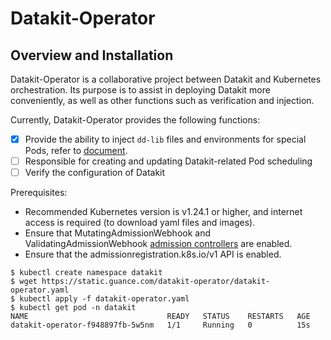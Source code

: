 # Datakit-Operator

## Overview and Installation

Datakit-Operator is a collaborative project between Datakit and Kubernetes orchestration. Its purpose is to assist in deploying Datakit more conveniently, as well as other functions such as verification and injection.

Currently, Datakit-Operator provides the following functions:

- [x] Provide the ability to inject `dd-lib` files and environments for special Pods, refer to [document](./docs/admission-mutate.en_us.md).
- [ ] Responsible for creating and updating Datakit-related Pod scheduling
- [ ] Verify the configuration of Datakit

Prerequisites:

- Recommended Kubernetes version is v1.24.1 or higher, and internet access is required (to download yaml files and images).
- Ensure that MutatingAdmissionWebhook and ValidatingAdmissionWebhook [admission controllers](https://kubernetes.io/docs/reference/access-authn-authz/extensible-admission-controllers/#prerequisites) are enabled.
- Ensure that the admissionregistration.k8s.io/v1 API is enabled.

```
$ kubectl create namespace datakit
$ wget https://static.guance.com/datakit-operator/datakit-operator.yaml
$ kubectl apply -f datakit-operator.yaml
$ kubectl get pod -n datakit
NAME                               READY   STATUS    RESTARTS   AGE
datakit-operator-f948897fb-5w5nm   1/1     Running   0          15s
```

